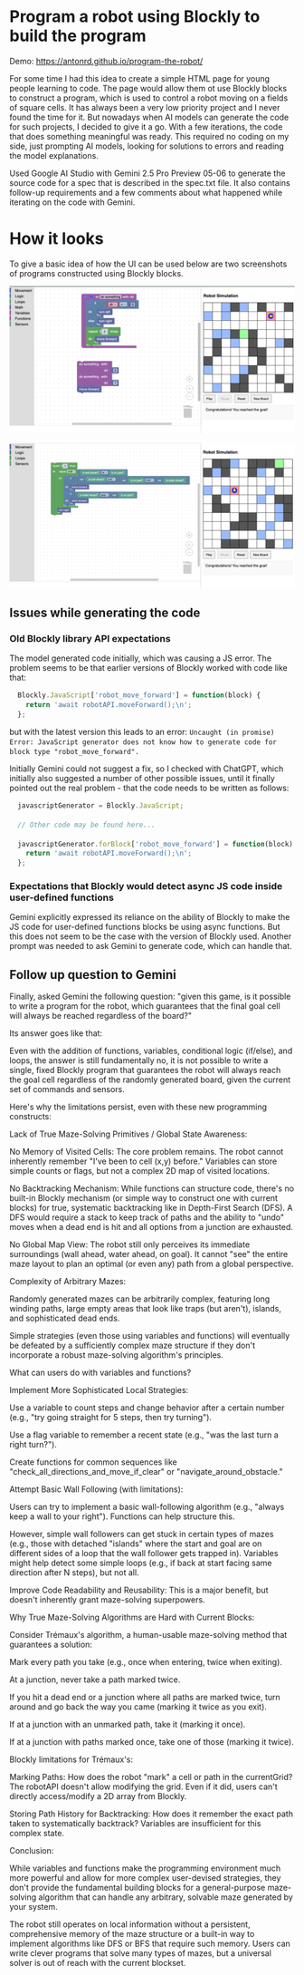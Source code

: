 # Program a robot using Blockly to build the program

Demo: https://antonrd.github.io/program-the-robot/

For some time I had this idea to create a simple HTML page for young people learning to code. The page would allow them ot use Blockly blocks to construct a program, which is used to control a robot moving on a fields of square cells. It has always been a very low priority project and I never found the time for it. But nowadays when AI models can generate the code for such projects, I decided to give it a go. With a few iterations, the code that does something meaningful was ready. This required no coding on my side, just prompting AI models, looking for solutions to errors and reading the model explanations.

Used Google AI Studio with Gemini 2.5 Pro Preview 05-06 to generate the source code for a spec that is described in the spec.txt file. It also contains follow-up requirements and a few comments about what happened while iterating on the code with Gemini.

# How it looks

To give a basic idea of how the UI can be used below are two screenshots of programs constructed using Blockly blocks.

![Using functions](./images/scr1.png "Using functions")

![Nested loops](./images/scr2.png "Nested loops")

## Issues while generating the code

### Old Blockly library API expectations

The model generated code initially, which was causing a JS error. The problem seems to be that earlier versions of Blockly worked with code like that:

```js
  Blockly.JavaScript['robot_move_forward'] = function(block) {
    return 'await robotAPI.moveForward();\n';
  };
```

but with the latest version this leads to an error: `Uncaught (in promise) Error: JavaScript generator does not know how to generate code for block type "robot_move_forward".`

Initially Gemini could not suggest a fix, so I checked with ChatGPT, which initially also suggested a number of other possible issues, until it finally pointed out the real problem - that the code needs to be written as follows:

```js
  javascriptGenerator = Blockly.JavaScript;

  // Other code may be found here...

  javascriptGenerator.forBlock['robot_move_forward'] = function(block) {
    return 'await robotAPI.moveForward();\n';
  };
```

### Expectations that Blockly would detect async JS code inside user-defined functions

Gemini explicitly expressed its reliance on the ability of Blockly to make the JS code for user-defined functions blocks be using async functions. But this does not seem to be the case with the version of Blockly used. Another prompt was needed to ask Gemini to generate code, which can handle that.

## Follow up question to Gemini

Finally, asked Gemini the following question: "given this game, is it possible to write a program for the robot, which guarantees that the final goal cell will always be reached regardless of the board?"

Its answer goes like that:

Even with the addition of functions, variables, conditional logic (if/else), and loops, the answer is still fundamentally no, it is not possible to write a single, fixed Blockly program that guarantees the robot will always reach the goal cell regardless of the randomly generated board, given the current set of commands and sensors.

Here's why the limitations persist, even with these new programming constructs:

Lack of True Maze-Solving Primitives / Global State Awareness:

No Memory of Visited Cells: The core problem remains. The robot cannot inherently remember "I've been to cell (x,y) before." Variables can store simple counts or flags, but not a complex 2D map of visited locations.

No Backtracking Mechanism: While functions can structure code, there's no built-in Blockly mechanism (or simple way to construct one with current blocks) for true, systematic backtracking like in Depth-First Search (DFS). A DFS would require a stack to keep track of paths and the ability to "undo" moves when a dead end is hit and all options from a junction are exhausted.

No Global Map View: The robot still only perceives its immediate surroundings (wall ahead, water ahead, on goal). It cannot "see" the entire maze layout to plan an optimal (or even any) path from a global perspective.

Complexity of Arbitrary Mazes:

Randomly generated mazes can be arbitrarily complex, featuring long winding paths, large empty areas that look like traps (but aren't), islands, and sophisticated dead ends.

Simple strategies (even those using variables and functions) will eventually be defeated by a sufficiently complex maze structure if they don't incorporate a robust maze-solving algorithm's principles.

What can users do with variables and functions?

Implement More Sophisticated Local Strategies:

Use a variable to count steps and change behavior after a certain number (e.g., "try going straight for 5 steps, then try turning").

Use a flag variable to remember a recent state (e.g., "was the last turn a right turn?").

Create functions for common sequences like "check_all_directions_and_move_if_clear" or "navigate_around_obstacle."

Attempt Basic Wall Following (with limitations):

Users can try to implement a basic wall-following algorithm (e.g., "always keep a wall to your right"). Functions can help structure this.

However, simple wall followers can get stuck in certain types of mazes (e.g., those with detached "islands" where the start and goal are on different sides of a loop that the wall follower gets trapped in). Variables might help detect some simple loops (e.g., if back at start facing same direction after N steps), but not all.

Improve Code Readability and Reusability: This is a major benefit, but doesn't inherently grant maze-solving superpowers.

Why True Maze-Solving Algorithms are Hard with Current Blocks:

Consider Trémaux's algorithm, a human-usable maze-solving method that guarantees a solution:

Mark every path you take (e.g., once when entering, twice when exiting).

At a junction, never take a path marked twice.

If you hit a dead end or a junction where all paths are marked twice, turn around and go back the way you came (marking it twice as you exit).

If at a junction with an unmarked path, take it (marking it once).

If at a junction with paths marked once, take one of those (marking it twice).

Blockly limitations for Trémaux's:

Marking Paths: How does the robot "mark" a cell or path in the currentGrid? The robotAPI doesn't allow modifying the grid. Even if it did, users can't directly access/modify a 2D array from Blockly.

Storing Path History for Backtracking: How does it remember the exact path taken to systematically backtrack? Variables are insufficient for this complex state.

Conclusion:

While variables and functions make the programming environment much more powerful and allow for more complex user-devised strategies, they don't provide the fundamental building blocks for a general-purpose maze-solving algorithm that can handle any arbitrary, solvable maze generated by your system.

The robot still operates on local information without a persistent, comprehensive memory of the maze structure or a built-in way to implement algorithms like DFS or BFS that require such memory. Users can write clever programs that solve many types of mazes, but a universal solver is out of reach with the current blockset.
